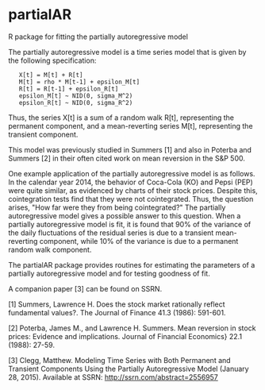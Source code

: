 # partialAR
R package for fitting the partially autoregressive model

The partially autoregressive model is a time series model that is given
by the following specification:

```
   X[t] = M[t] + R[t]
   M[t] = rho * M[t-1] + epsilon_M[t]
   R[t] = R[t-1] + epsilon_R[t]
   epsilon_M[t] ~ NID(0, sigma_M^2)
   epsilon_R[t] ~ NID(0, sigma_R^2)
```

Thus, the series X[t] is a sum of a random walk R[t],  representing the 
permanent component, and a mean-reverting series M[t], representing the 
transient component. 

This model was previously studied  in Summers [1] and also in Poterba and 
Summers [2] in their often cited work on mean reversion in the S&P 500.

One example application of the partially autoregressive model is as follows.
In the calendar year 2014, the behavior of Coca-Cola (KO) and Pepsi (PEP)
were quite similar, as evidenced by charts of their stock prices.  Despite this,
cointegration tests find that they were not cointegrated.  Thus, the question arises,
"How far were they from being cointegrated?"  The partially autoregressive
model gives a possible answer to this question.  When a partially autoregressive
model is fit, it is found that 90% of the variance of the daily fluctuations of the residual
series is due to a transient mean-reverting component, while 10% of the variance 
is due to a permanent random walk component.

The partialAR package provides routines for estimating the
parameters of a partially autoregressive model and for testing
goodness of fit.

A companion paper [3] can be found on SSRN.

[1] Summers, Lawrence H. 
  Does the stock market rationally reflect fundamental values?. 
  The Journal of Finance 41.3 (1986): 591-601.

[2] Poterba, James M., and Lawrence H. Summers. 
  Mean reversion in stock prices: Evidence and implications. 
  Journal of Financial Economics} 22.1 (1988): 27-59.

[3] Clegg, Matthew. 
  Modeling Time Series with Both Permanent and Transient Components 
  Using the Partially Autoregressive Model (January 28, 2015). 
  Available at SSRN: http://ssrn.com/abstract=2556957

